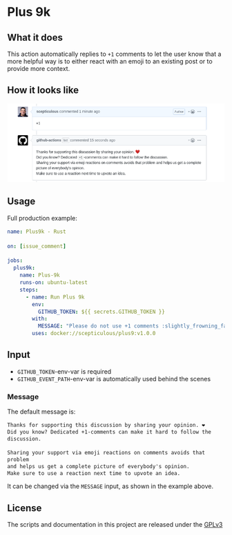 # Plus 9k

## What it does

This action automatically replies to `+1` comments to let the user know that a more helpful way is to either react with an emoji to an existing post or to provide more context.

## How it looks like

![Example comment](/docs/img/example-comment.png "Plus9k in action")

## Usage

Full production example:

```yaml
name: Plus9k - Rust

on: [issue_comment]

jobs:
  plus9k:
    name: Plus-9k
    runs-on: ubuntu-latest
    steps:
      - name: Run Plus 9k
        env:
          GITHUB_TOKEN: ${{ secrets.GITHUB_TOKEN }}
        with:
          MESSAGE: "Please do not use +1 comments :slightly_frowning_face:"
        uses: docker://scepticulous/plus9:v1.0.0
```

## Input

* `GITHUB_TOKEN`-env-var is required
* `GITHUB_EVENT_PATH`-env-var is automatically used behind the scenes

### Message

The default message is:
```text
Thanks for supporting this discussion by sharing your opinion. ❤️
Did you know? Dedicated +1-comments can make it hard to follow the discussion.

Sharing your support via emoji reactions on comments avoids that problem
and helps us get a complete picture of everybody's opinion.
Make sure to use a reaction next time to upvote an idea.
```

It can be changed via the `MESSAGE` input, as shown in the example above.

## License

The scripts and documentation in this project are released under the [GPLv3](LICENSE)
